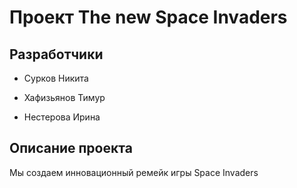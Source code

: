 # Проект The new Space Invaders 

## Разработчики

 * Сурков Никита

 * Хафизьянов Тимур

 * Нестерова Ирина

## Описание проекта

Мы создаем инновационный ремейк игры Space Invaders
